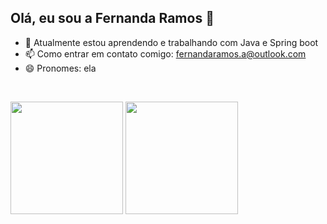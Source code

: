 ## Olá, eu sou a Fernanda Ramos 👋

- 🌱 Atualmente estou aprendendo e trabalhando com Java e Spring boot
- 📫 Como entrar em contato comigo: fernandaramos.a@outlook.com
- 😄 Pronomes: ela

&nbsp;
<div>
<img height="180" src="https://github-readme-stats.vercel.app/api?username=arfernanda&show_icons=true">
<img height="180" src="https://github-readme-stats.vercel.app/api/top-langs/?username=arfernanda&layout=compact">
</div>
